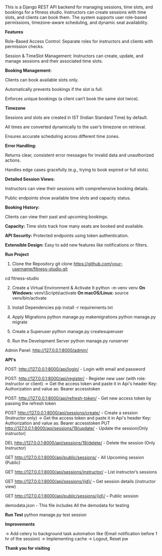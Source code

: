 This is a Django REST API backend for managing sessions, time slots, and bookings for a fitness studio. Instructors can create sessions with time slots, and clients can book them. The system supports user role-based permissions, timezone-aware scheduling, and dynamic seat availability.


**Features**

Role-Based Access Control: Separate roles for instructors and clients with permission checks.

Session & TimeSlot Management: Instructors can create, update, and manage sessions and their associated time slots.

**Booking Management:**

Clients can book available slots only.

Automatically prevents bookings if the slot is full.

Enforces unique bookings (a client can’t book the same slot twice).

**Timezone**

Sessions and slots are created in IST (Indian Standard Time) by default.

All times are converted dynamically to the user’s timezone on retrieval.

Ensures accurate scheduling across different time zones.

**Error Handling:**

Returns clear, consistent error messages for invalid data and unauthorized actions.

Handles edge cases gracefully (e.g., trying to book expired or full slots).

**Detailed Session Views:**

Instructors can view their sessions with comprehensive booking details.

Public endpoints show available time slots and capacity status.

**Booking History:**

Clients can view their past and upcoming bookings.

**Capacity:** Time slots track how many seats are booked and available.

**API Security:** Protected endpoints using token authentication.

**Extensible Design:** Easy to add new features like notifications or filters.



**Run Project**

1. Clone the Repository
git clone https://github.com/your-username/fitness-studio.git

cd fitness-studio

2. Create a Virtual Environment & Activate It
python -m venv venv
**On Windows:**
venv\Scripts\activate
**On macOS/Linux:**
source venv/bin/activate

3. Install Dependencies
pip install -r requirements.txt

5. Apply Migrations
python manage.py makemigrations
python manage.py migrate

6. Create a Superuser
python manage.py createsuperuser

7. Run the Development Server
python manage.py runserver

Admin Panel: http://127.0.0.1:8000/admin/


**API's**

<!-- Authentication -->

POST: http://127.0.0.1:8000/api/login/ - Login with email and password

POST: http://127.0.0.1:8000/api/register/ - Register new user (with role: instructor or client)
-> Get the access token and paste it in Api's header Key: Authorization and value as: Bearer accesstoken 

POST: http://127.0.0.1:8000/api/refresh-token/ - Get new access token by passing the refresh token

<!-- Sessions -->

POST http://127.0.0.1:8000/api/sessions/create/ – Create a session (Instructor only)
-> Get the access token and paste it in Api's header Key: Authorization and value as: Bearer accesstoken 
PUT http://127.0.0.1:8000/api/sessions/19/update/ - Update the session(Only instructor)

DEL http://127.0.0.1:8000/api/sessions/19/delete/ - Delete the session (Only Instructor)

GET http://127.0.0.1:8000/api/public/sessions/ - All Upcoming session (Public)

GET http://127.0.0.1:8000/api/sessions/instructor/ – List instructor’s sessions

GET http://127.0.0.1:8000/api/sessions/{id}/ – Get session details (instructor view)

GET http://127.0.0.1:8000/api/public/sessions/{id}/ – Public session 


demodata.json - This file includes All the demodata for testing


**Run Test**
python manage.py test session

**Improvements**

-> Add celery to background task automation like (Email notification before 1 hr of the session)
-> Implementing cache
-> Logout, Reset pw

**Thank you for visiting**

